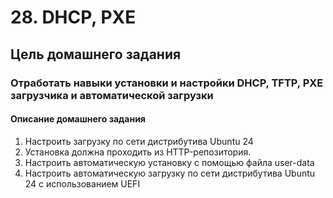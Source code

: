 # 28. DHCP, PXE
## Цель домашнего задания
### Отработать навыки установки и настройки DHCP, TFTP, PXE загрузчика и автоматической загрузки


#### Описание домашнего задания
1. Настроить загрузку по сети дистрибутива Ubuntu 24
2. Установка должна проходить из HTTP-репозитория.
3. Настроить автоматическую установку c помощью файла user-data
4. Настроить автоматическую загрузку по сети дистрибутива Ubuntu 24 c использованием UEFI
 
